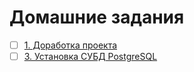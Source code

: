 # Домашние задания

- [ ] [1. Доработка проекта](hw01/)
- [ ] [3. Установка СУБД PostgreSQL](hw03/)
